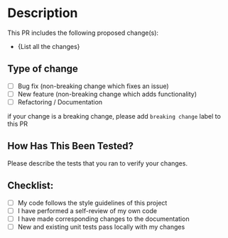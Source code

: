 # Description

This PR includes the following proposed change(s):

- {List all the changes}

## Type of change

- [ ] Bug fix (non-breaking change which fixes an issue)
- [ ] New feature (non-breaking change which adds functionality)
- [ ] Refactoring / Documentation

if your change is a breaking change, please add `breaking change` label to this PR

## How Has This Been Tested?

Please describe the tests that you ran to verify your changes.

## Checklist:

- [ ] My code follows the style guidelines of this project
- [ ] I have performed a self-review of my own code
- [ ] I have made corresponding changes to the documentation
- [ ] New and existing unit tests pass locally with my changes
